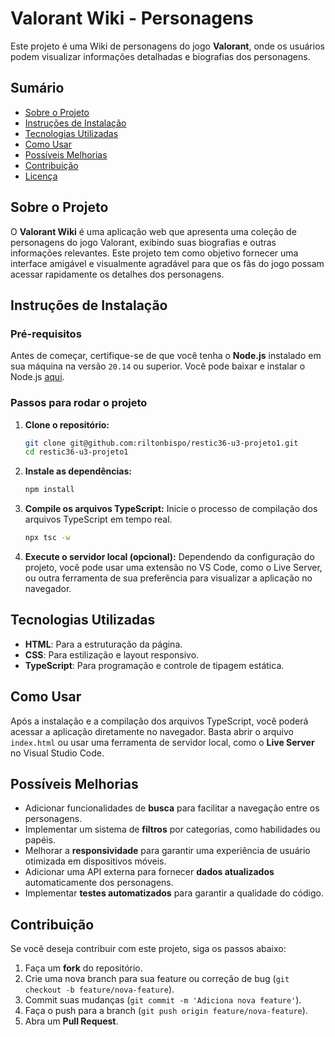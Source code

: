 # Valorant Wiki - Personagens

Este projeto é uma Wiki de personagens do jogo **Valorant**, onde os usuários podem visualizar informações detalhadas e biografias dos personagens.

## Sumário
- [Sobre o Projeto](#sobre-o-projeto)
- [Instruções de Instalação](#instruções-de-instalação)
- [Tecnologias Utilizadas](#tecnologias-utilizadas)
- [Como Usar](#como-usar)
- [Possíveis Melhorias](#possíveis-melhorias)
- [Contribuição](#contribuição)
- [Licença](#licença)

## Sobre o Projeto
O **Valorant Wiki** é uma aplicação web que apresenta uma coleção de personagens do jogo Valorant, exibindo suas biografias e outras informações relevantes. Este projeto tem como objetivo fornecer uma interface amigável e visualmente agradável para que os fãs do jogo possam acessar rapidamente os detalhes dos personagens.

## Instruções de Instalação

### Pré-requisitos
Antes de começar, certifique-se de que você tenha o **Node.js** instalado em sua máquina na versão `20.14` ou superior. Você pode baixar e instalar o Node.js [aqui](https://nodejs.org/).

### Passos para rodar o projeto

1. **Clone o repositório:**
   ```bash
   git clone git@github.com:riltonbispo/restic36-u3-projeto1.git
   cd restic36-u3-projeto1
   ```

2. **Instale as dependências:**
   ```bash
   npm install
   ```

3. **Compile os arquivos TypeScript:**
   Inicie o processo de compilação dos arquivos TypeScript em tempo real.
   ```bash
   npx tsc -w
   ```

4. **Execute o servidor local (opcional):**
   Dependendo da configuração do projeto, você pode usar uma extensão no VS Code, como o Live Server, ou outra ferramenta de sua preferência para visualizar a aplicação no navegador.

## Tecnologias Utilizadas
- **HTML**: Para a estruturação da página.
- **CSS**: Para estilização e layout responsivo.
- **TypeScript**: Para programação e controle de tipagem estática.

## Como Usar
Após a instalação e a compilação dos arquivos TypeScript, você poderá acessar a aplicação diretamente no navegador. Basta abrir o arquivo `index.html` ou usar uma ferramenta de servidor local, como o **Live Server** no Visual Studio Code.

## Possíveis Melhorias
- Adicionar funcionalidades de **busca** para facilitar a navegação entre os personagens.
- Implementar um sistema de **filtros** por categorias, como habilidades ou papéis.
- Melhorar a **responsividade** para garantir uma experiência de usuário otimizada em dispositivos móveis.
- Adicionar uma API externa para fornecer **dados atualizados** automaticamente dos personagens.
- Implementar **testes automatizados** para garantir a qualidade do código.

## Contribuição
Se você deseja contribuir com este projeto, siga os passos abaixo:

1. Faça um **fork** do repositório.
2. Crie uma nova branch para sua feature ou correção de bug (`git checkout -b feature/nova-feature`).
3. Commit suas mudanças (`git commit -m 'Adiciona nova feature'`).
4. Faça o push para a branch (`git push origin feature/nova-feature`).
5. Abra um **Pull Request**.

